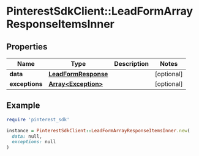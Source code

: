 # PinterestSdkClient::LeadFormArrayResponseItemsInner

## Properties

| Name | Type | Description | Notes |
| ---- | ---- | ----------- | ----- |
| **data** | [**LeadFormResponse**](LeadFormResponse.md) |  | [optional] |
| **exceptions** | [**Array&lt;Exception&gt;**](Exception.md) |  | [optional] |

## Example

```ruby
require 'pinterest_sdk'

instance = PinterestSdkClient::LeadFormArrayResponseItemsInner.new(
  data: null,
  exceptions: null
)
```

